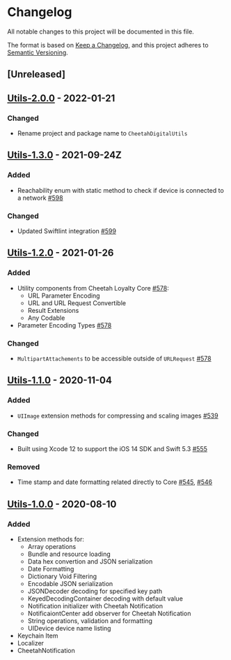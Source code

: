 # Changelog
All notable changes to this project will be documented in this file.

The format is based on [Keep a Changelog](https://keepachangelog.com/en/1.0.0/),
and this project adheres to [Semantic Versioning](https://semver.org/spec/v2.0.0.html).

## [Unreleased]

## [Utils-2.0.0] - 2022-01-21
### Changed
- Rename project and package name to `CheetahDigitalUtils`

[Utils-2.0.0]: https://github.com/LoyalSphere/cheetah-loyalty-ios-sdk/milestone/99?closed=1

## [Utils-1.3.0] - 2021-09-24Z
### Added
- Reachability enum with static method to check if device is connected to a network [#598]

### Changed
- Updated Swiftlint integration [#599]

[#598]: https://github.com/LoyalSphere/cheetah-loyalty-ios-sdk/pull/598
[#599]: https://github.com/LoyalSphere/cheetah-loyalty-ios-sdk/pull/599
[Utils-1.3.0]: https://github.com/LoyalSphere/cheetah-loyalty-ios-sdk/milestone/91?closed=1

## [Utils-1.2.0] - 2021-01-26
### Added
- Utility components from Cheetah Loyalty Core [#578]:
	- URL Parameter Encoding
	- URL and URL Request Convertible
	- Result Extensions
	- Any Codable
- Parameter Encoding Types [#578]

### Changed
- `MultipartAttachements` to be accessible outside of `URLRequest` [#578]

[#578]: https://github.com/LoyalSphere/cheetah-loyalty-ios-sdk/pull/578
[Utils-1.2.0]: https://github.com/LoyalSphere/cheetah-loyalty-ios-sdk/milestone/76?closed=1

## [Utils-1.1.0] - 2020-11-04
### Added
- `UIImage` extension methods for compressing and scaling images [#539]

### Changed
- Built using Xcode 12 to support the iOS 14 SDK and Swift 5.3 [#555]

### Removed
- Time stamp and date formatting related directly to Core [#545], [#546]

[#539]: https://github.com/LoyalSphere/cheetah-loyalty-ios-sdk/pull/539
[#545]: https://github.com/LoyalSphere/cheetah-loyalty-ios-sdk/pull/545
[#546]: https://github.com/LoyalSphere/cheetah-loyalty-ios-sdk/pull/546
[#555]: https://github.com/LoyalSphere/cheetah-loyalty-ios-sdk/pull/555
[Utils-1.1.0]: https://github.com/LoyalSphere/cheetah-loyalty-ios-sdk/milestone/67?closed=1

## [Utils-1.0.0] - 2020-08-10
### Added
- Extension methods for:
	- Array operations
	- Bundle and resource loading
	- Data hex convertion and JSON serialization
	- Date Formatting
	- Dictionary Void Filtering
	- Encodable JSON serialization
	- JSONDecoder decoding for specified key path
	- KeyedDecodingContainer decoding with default value
	- Notification initializer with Cheetah Notification
	- NotificaiontCenter add observer for Cheetah Notification
	- String operations, validation and formatting
	- UIDevice device name listing
- Keychain Item
- Localizer
- CheetahNotification

[Utils-1.0.0]: https://github.com/LoyalSphere/cheetah-loyalty-ios-sdk/milestone/39?closed=1
